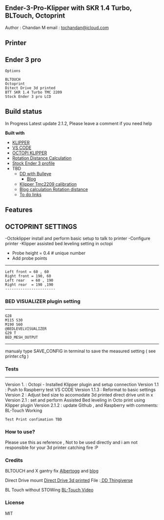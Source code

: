 

##  Ender-3-Pro-Klipper with SKR 1.4 Turbo, BLTouch, Octoprint
 Author : Chandan M 
 email : tochandan@icloud.com

## Printer 
Ender 3 pro  
 --
   
    Options

    BLTOUCH 
    Octoprint
    Ditect Drive 3d printed 
    BTT SKR 1.4 Turbo TMC 2209
    Stock Ender 3 pro LCD


## Build status

In Progress 
Latest update 2.1.2, Please leave a comment if you need help


<b>Built with</b>
- [KLIPPER](https://github.com/KevinOConnor/klipper)
- [VS CODE ]()
- [OCTOPI KLIPPER]()
- [Rotation Distance Calculation](https://www.klipper3d.org/Rotation_Distance.html)
- [ Stock Ender 3 profile](https://github.com/KevinOConnor/klipper/blob/master/config/printer-creality-ender3-v2-2020.cfg)
- TBD
  - [DD with Bulleye](https://www.thingiverse.com/make:794919)
    - [Blog](https://all3dprint.blogspot.com/2020/09/ender3-pro-direct-drive-bullseye-mount.html)
  - [Klipper Tmc2209 calibration ](https://www.klipper3d.org/Config_Reference.html#tmc-stepper-driver-configuration)
  - [Blog calculation Rotation distance](https://3dprinting.stackexchange.com/questions/10986/how-to-calculate-the-proper-layer-height-multiples)
  - [To do links](https://www.reddit.com/r/klippers/comments/ew2xtp/ender_3_pro_skr13_tmc2209_config/)

## Features

## OCTOPRINT SETTINGS
-Octoklipper install and perform basic setup to talk to printer
-Configure printer 
-Klipper assisted bed leveling setting in octopi
- Probe height = 0.4 # unique number
- Add probe points
 ------------------------
    Left front = 60 , 60  
    Right front = 190, 60
    Left rear   = 60 , 190                
    Right rear  = 190 ,190
    -----------------------

### BED VISUALIZER plugin setting  

---------

    G28
    M115 S30
    M190 S60
    @BEDLEVELVISUALIZER
    G29 T
    BED_MESH_OUTPUT

--------
manualy type SAVE_CONFIG in terminal to save the measured setting ( see printer.cfg )



### Tests
-----------------------------------------------------------------------------------------
Version 1.    : Octopi - Installed Klipper plugin and setup connection 
Version 1.1   : Push to Raspberry test VS CODE 
Version 1.1.3 : Reformat to basic settings
Version 2     : Adjust bed size to accomodate 3d printed direct drive unit in x
Version 2.1   : set and perform Assisted Bed leveling in Octo print using Klipper plugin
Version 2.1.2 : update Github , and Raspberry with comments: BL-Touch Working
    
    Test Print confimation TBD

### How to use?
 
Please use this as reference , Not to be used directly and i am not responsible for your 3d printer catching fire  :P

### Credits
BLTOUCH and X gantry fix [Albertogg](https://github.com/albertogg/klipper-config/blob/97b36987ebfe697a084584e684897f2f1b13dea1/ender-3/printer.cfg#L194) and [blog](https://github.com/albertogg/albertogg.github.com) 

Direct Drive mount [Direct Drive 3d printed](https://www.youtube.com/watch?v=Zbk0viFC1ew&t=1s) File :[ DD Thingiverse](https://www.thingiverse.com/thing:3816051)

BL Touch without STOWing  [BL-Touch Video ](https://www.youtube.com/watch?v=JRvHT8X2vMw)

### License
 MIT
